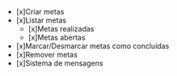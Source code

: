 - [x]Criar metas
- [x]Listar metas
    - [x]Metas realizadas
    - [x]Metas abertas
- [x]Marcar/Desmarcar metas como concluídas
- [x]Remover metas
- [x]Sistema de mensagens